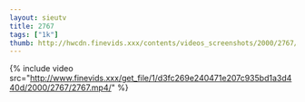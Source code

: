 ```yaml
--- 
layout: sieutv
title: 2767
tags: ["1k"]
thumb: http://hwcdn.finevids.xxx/contents/videos_screenshots/2000/2767/preview.mp4.jpg
---
```

{% include video src="http://www.finevids.xxx/get_file/1/d3fc269e240471e207c935bd1a3d440d/2000/2767/2767.mp4/" %} 
